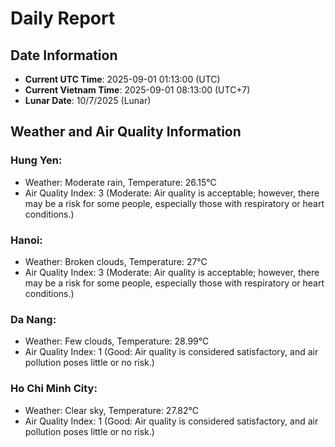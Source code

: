 # Daily Report
## Date Information
- **Current UTC Time**: 2025-09-01 01:13:00 (UTC)
- **Current Vietnam Time**: 2025-09-01 08:13:00 (UTC+7)
- **Lunar Date**: 10/7/2025 (Lunar)

## Weather and Air Quality Information

### Hung Yen:
- Weather: Moderate rain, Temperature: 26.15°C
- Air Quality Index: 3 (Moderate: Air quality is acceptable; however, there may be a risk for some people, especially those with respiratory or heart conditions.)

### Hanoi:
- Weather: Broken clouds, Temperature: 27°C
- Air Quality Index: 3 (Moderate: Air quality is acceptable; however, there may be a risk for some people, especially those with respiratory or heart conditions.)

### Da Nang:
- Weather: Few clouds, Temperature: 28.99°C
- Air Quality Index: 1 (Good: Air quality is considered satisfactory, and air pollution poses little or no risk.)

### Ho Chi Minh City:
- Weather: Clear sky, Temperature: 27.82°C
- Air Quality Index: 1 (Good: Air quality is considered satisfactory, and air pollution poses little or no risk.)
